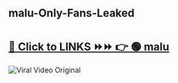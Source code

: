 
 ## malu-Only-Fans-Leaked

# <h2><a href="https://clipsfans.com/malu&ref=git">🔗 Click to LINKS ⏩⏩ 👉 🟢 malu </a></h2>

<a href="https://clipsfans.com/malu&ref=git" rel="nofollow" data-target="animated-image.originalLink"><img src="https://i.ibb.co.com/xMMVF88/686577567.gif" alt="Viral Video Original" style="max-width: 100%; display: inline-block;" data-target="animated-image.originalImage"></a>
